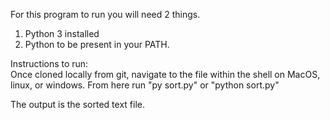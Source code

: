 For this program to run you will need 2 things.
1. Python 3 installed
2. Python to be present in your PATH. 

Instructions to run:    
Once cloned locally from git, navigate to the file within the shell on MacOS, linux, or windows. 
From here run "py sort.py" or "python sort.py" 

The output is the sorted text file. 
